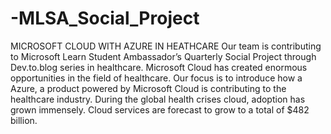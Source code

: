 # -MLSA_Social_Project
MICROSOFT CLOUD WITH AZURE IN HEATHCARE   Our team is contributing to Microsoft Learn Student Ambassador’s Quarterly Social Project through Dev.to.blog series in healthcare. Microsoft Cloud has created enormous opportunities in the field of healthcare. Our focus is to introduce how a Azure, a product powered by Microsoft Cloud is contributing to the healthcare industry. During the global health crises cloud, adoption has grown immensely. Cloud services are forecast to grow to a total of $482 billion. 

